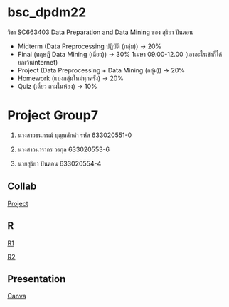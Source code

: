 # bsc_dpdm22
วิชา SC663403 Data Preparation and Data Mining  ของ สุริยา ปันดอน 

- Midterm (Data Preprocessing ปฏิบัติ (กลุ่ม))   -> 20%
- Final (ทฤษฎี Data Mining (เดี่ยว))      -> 30% 1เมษา 09.00-12.00 (เอาอะไรเข้าก็ได้ยกเว้นinternet)
- Project (Data Preprocessing + Data Mining (กลุ่ม))  ->  20%
- Homework  (แบ่งกลุ่มใหม่ทุกครั้ง)  ->  20%
- Quiz     (เดี่ยว ถามในห้อง)  -> 10%

# Project Group7

1. นางสาวธนภรณ์ บุญหลักคำ รหัส 633020551-0

2. นางสาวนารากร วรกุล 633020553-6

3. นายสุริยา ปันดอน 633020554-4

## Collab
[Project](https://colab.research.google.com/github/Suriya6744/bsc_dpdm22/blob/main/Project.ipynb)
## R
[R1](https://kkumail-my.sharepoint.com/:u:/p/suriya_pan/EbP4JPYlsxhHqM2pk0vaS94Bkt-d3LufVnM66HLzoBW2Pw?e=UPwArT)

[R2](https://kkumail-my.sharepoint.com/:u:/p/suriya_pan/ETaETGHcEbpOl8CkOo15HzMBf4xhKnbOrsw3cnnVA7X2sA?e=bEl9NR)
## Presentation
[Canva](https://www.canva.com/design/DAFeTiLGIWQ/n7Ti7rLgnM-Bq5eyeJ-kJw/view?utm_content=DAFeTiLGIWQ&utm_campaign=designshare&utm_medium=link&utm_source=publishsharelink)
